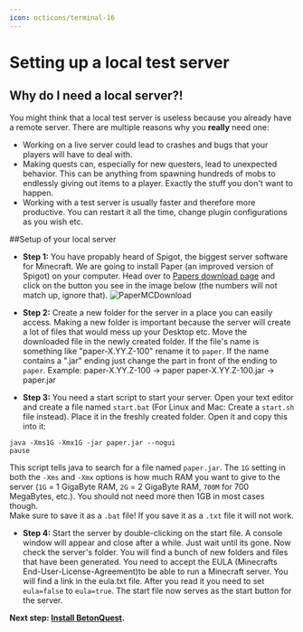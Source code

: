 ```yaml
---
icon: octicons/terminal-16
---
```

# Setting up a local test server

## Why do I need a local server?!

You might think that a local test server is useless because you already have a remote server.
There are multiple reasons why you **really** need one:

- Working on a live server could lead to crashes and bugs that your players will have to deal with.
- Making quests can, especially for new questers, lead to unexpected behavior. This can be anything from spawning
hundreds of mobs to endlessly giving out items to a player. Exactly the stuff you don't want to happen.
- Working with a test server is usually faster and therefore more productive. You can restart it all the time,
change plugin configurations as you wish etc.

##Setup of your local server

- **Step 1:** You have propably heard of Spigot, the biggest server software for 
Minecraft. We are going to install Paper (an improved version of Spigot) on your computer. 
Head over to <a href="https://papermc.io/downloads" target="_blank">Papers download page</a> and click on the button you
see in the image below (the numbers will not match up, ignore that).
<span class="centered">![PaperMCDownload](../../_media/content/Tutorials/papermc.png)</span>


- **Step 2:** Create a new folder for the server in a place you can easily access. 
Making a new folder is important because the server will create a lot of files that would mess up your Desktop etc.
Move the downloaded file in the newly created folder.
If the file's name is something like "paper-X.YY.Z-100" rename it to `paper`.
If the name contains a ".jar" ending just change the part in front of the ending to `paper`.
Example: 
paper-X.YY.Z-100 -> paper
paper-X.YY.Z-100.jar -> paper.jar

- **Step 3:** You need a start script to start your server.
Open your text editor and create a file named `start.bat` (For Linux and Mac: Create a `start.sh` file instead).
Place it in the freshly created folder.
Open it and copy this into it:
```
java -Xms1G -Xmx1G -jar paper.jar --nogui
pause
```
This script tells java to search for a file named `paper.jar`.
The `1G` setting in both the `-Xms` and `-Xmx` options is how much RAM you want to give to the server 
(`1G` = 1 GigaByte RAM, `2G` = 2 GigaByte RAM, `700M` for 700 MegaBytes, etc.). You should not need more then 1GB in most
cases though.     
Make sure to save it as a `.bat` file! If you save it as a `.txt` file it will not work. 

- **Step 4:** Start the server by double-clicking on the start file. A console window will appear and close after a while. Just wait until its gone.
Now check the server's folder. You will find a bunch of new folders and files that have been generated.
You need to accept the EULA (Minecrafts End-User-License-Agreement)to be able to run a Minecraft server.
You will find a link in the eula.txt file. After you read it you need to set `eula=false` to `eula=true`.
The start file now serves as the start button for the server.

**Next step: [Install BetonQuest](Installing-BetonQuest.md).**
